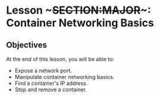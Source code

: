 <!SLIDE>
# Lesson ~~~SECTION:MAJOR~~~: Container Networking Basics
## Objectives

At the end of this lesson, you will be able to:

* Expose a network port.
* Manipulate container networking basics.
* Find a container's IP address.
* Stop and remove a container.

